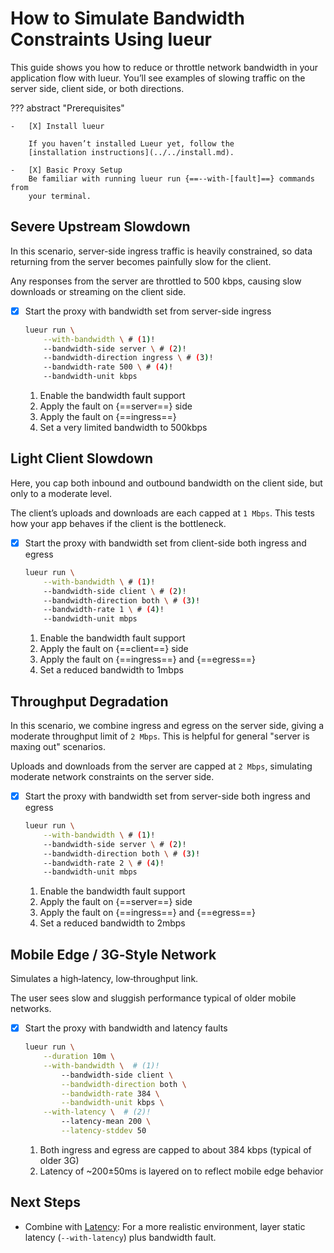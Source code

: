 # How to Simulate Bandwidth Constraints Using lueur

This guide shows you how to reduce or throttle network bandwidth in your
application flow with lueur. You’ll see examples of slowing traffic on the
server side, client side, or both directions.

??? abstract "Prerequisites"

    -   [X] Install lueur

        If you haven’t installed Lueur yet, follow the
        [installation instructions](../../install.md).

    -   [X] Basic Proxy Setup
        Be familiar with running lueur run {==--with-[fault]==} commands from
        your terminal.

## Severe Upstream Slowdown

In this scenario, server-side ingress traffic is heavily constrained, so data
returning from the server becomes painfully slow for the client.

Any responses from the server are throttled to 500 kbps, causing slow downloads
or streaming on the client side.

-   [X] Start the proxy with bandwidth set from server-side ingress

    ```bash
    lueur run \
        --with-bandwidth \ # (1)!
        --bandwidth-side server \ # (2)!
        --bandwidth-direction ingress \ # (3)!
        --bandwidth-rate 500 \ # (4)!
        --bandwidth-unit kbps
    ```

    1.  Enable the bandwidth fault support
    2.  Apply the fault on {==server==} side
    3.  Apply the fault on {==ingress==}
    4.  Set a very limited bandwidth to 500kbps

## Light Client Slowdown

Here, you cap both inbound and outbound bandwidth on the client side, but only
to a moderate level.

The client’s uploads and downloads are each capped at `1 Mbps`. This tests how
your app behaves if the client is the bottleneck.

-   [X] Start the proxy with bandwidth set from client-side both ingress and egress

    ```bash
    lueur run \
        --with-bandwidth \ # (1)!
        --bandwidth-side client \ # (2)!
        --bandwidth-direction both \ # (3)!
        --bandwidth-rate 1 \ # (4)!
        --bandwidth-unit mbps
    ```

    1.  Enable the bandwidth fault support
    2.  Apply the fault on {==client==} side
    3.  Apply the fault on {==ingress==} and {==egress==}
    4.  Set a reduced bandwidth to 1mbps

## Throughput Degradation

In this scenario, we combine ingress and egress on the server side, giving a
moderate throughput limit of `2 Mbps`. This is helpful for general
"server is maxing out" scenarios.

Uploads and downloads from the server are capped at `2 Mbps`, simulating
moderate network constraints on the server side.

-   [X] Start the proxy with bandwidth set from server-side both ingress and egress

    ```bash
    lueur run \
        --with-bandwidth \ # (1)!
        --bandwidth-side server \ # (2)!
        --bandwidth-direction both \ # (3)!
        --bandwidth-rate 2 \ # (4)!
        --bandwidth-unit mbps
    ```

    1.  Enable the bandwidth fault support
    2.  Apply the fault on {==server==} side
    3.  Apply the fault on {==ingress==} and {==egress==}
    4.  Set a reduced bandwidth to 2mbps

## Mobile Edge / 3G‐Style Network

Simulates a high‐latency, low‐throughput link.

The user sees slow and sluggish performance typical of older mobile networks.

-   [X] Start the proxy with bandwidth and latency faults

    ```bash
    lueur run \
        --duration 10m \
        --with-bandwidth \  # (1)!
            --bandwidth-side client \
            --bandwidth-direction both \
            --bandwidth-rate 384 \
            --bandwidth-unit kbps \
        --with-latency \  # (2)!
            --latency-mean 200 \
            --latency-stddev 50
    ```

    1. Both ingress and egress are capped to about 384 kbps (typical of older 3G)
    2. Latency of ~200±50ms is layered on to reflect mobile edge behavior

## Next Steps

- Combine with [Latency](./configure-latency.md): For a more realistic
  environment, layer static latency (`--with-latency`) plus bandwidth fault.
